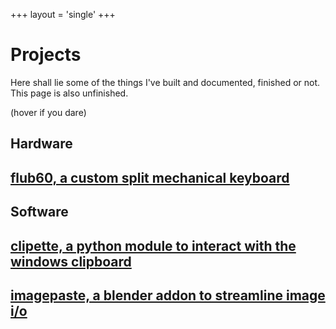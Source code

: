 +++
layout = 'single'
+++

# Projects

Here shall lie some of the things I've built and documented, finished or not. This page is also unfinished.

(hover if you dare)

## Hardware


<a href='/projects/hardware/flub60'>
<div class="hover:bg-[url('/images/bghardware.gif')] hover:text-white text-center p-16 hover:cursor-pointer mb-4"> 
  <h2>flub60, a custom split mechanical keyboard</h2>
</div>
</a>

## Software


<a href="https://b-init.github.io/clipette">
<div class="hover:bg-[url('/images/bgcrayons.gif')] hover:text-white text-center p-16 hover:cursor-pointer mb-4"> 
  <h2>clipette, a python module to interact with the windows clipboard</h2>
</div>
</a>

<a href="https://github.com/b-init/ImagePaste/">
<div class="hover:bg-[url('/images/bgflowers.png')] hover:text-white text-center p-16 hover:cursor-pointer mb-4"> 
  <h2>imagepaste, a blender addon to streamline image i/o</h2>
</div>
</a>
